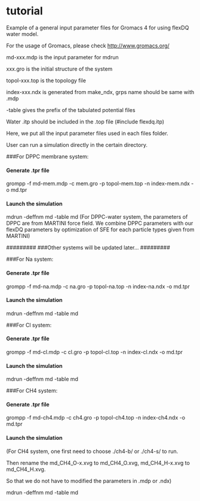 # tutorial

Example of a general input parameter files for Gromacs 4 for using flexDQ water model.

For the usage of Gromacs, please check http://www.gromacs.org/

md-xxx.mdp is the input parameter for mdrun

xxx.gro is the initial structure of the system

topol-xxx.top is the topology file

index-xxx.ndx is generated from make_ndx, grps name should be same with .mdp

-table gives the prefix of the tabulated potential files

Water .itp should be included in the .top file (#include flexdq.itp)

Here, we put all the input parameter files used in each files folder.

User can run a simulation directly in the certain directory.


###For DPPC membrane system:
#### Generate .tpr file
grompp -f md-mem.mdp -c mem.gro -p topol-mem.top -n index-mem.ndx -o md.tpr
#### Launch the simulation
mdrun -deffnm md -table md
(For DPPC-water system, the parameters of DPPC are from MARTINI force field. 
We combine DPPC parameters with our flexDQ parameters by optimization of SFE for each particle types given from MARTINI)


#########
###Other systems will be updated later...
#########

###For Na system:
#### Generate .tpr file
grompp -f md-na.mdp -c na.gro -p topol-na.top -n index-na.ndx -o md.tpr
#### Launch the simulation
mdrun -deffnm md -table md

###For Cl system:
#### Generate .tpr file
grompp -f md-cl.mdp -c cl.gro -p topol-cl.top -n index-cl.ndx -o md.tpr
#### Launch the simulation
mdrun -deffnm md -table md

###For CH4 system:
#### Generate .tpr file
grompp -f md-ch4.mdp -c ch4.gro -p topol-ch4.top -n index-ch4.ndx -o md.tpr
#### Launch the simulation
(For CH4 system, one first need to choose ./ch4-b/ or ./ch4-s/ to run. 

 Then rename the md_CH4_O-x.xvg to md_CH4_O.xvg, md_CH4_H-x.xvg to md_CH4_H.xvg.
 
 So that we do not have to modified the parameters in .mdp or .ndx)
 
mdrun -deffnm md -table md
